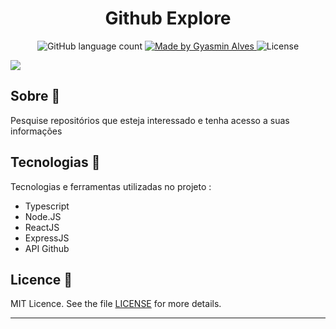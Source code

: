 

<h1 align="center">
   Github Explore
</h1>

<p align="center">
  <img alt="GitHub language count" src="https://img.shields.io/github/languages/count/GyAlves/Github-Repository-">

  <a href="https://www.linkedin.com/in/gyasmin-assun%C3%A7%C3%A3o-223417180/">
    <img alt="Made by Gyasmin Alves" src="https://img.shields.io/badge/made%20by-Gyasmin%20Alves-blue">
  </a>

 <img alt="License" src="https://img.shields.io/github/license/GyAlves/Github-Repository?color=blue">

</p>



 <img src="https://ik.imagekit.io/am6iypeh5w/githubRepositoryGif_pFAksWeKG.gif" widht="200px" />




##  Sobre  📖
Pesquise repositórios que esteja interessado e tenha acesso a suas informações

## Tecnologias  📱 

Tecnologias e ferramentas utilizadas no projeto :

- Typescript
- Node.JS
- ReactJS
- ExpressJS
- API Github


##  Licence :memo:

MIT Licence. See the file [LICENSE](LICENSE.md) for more details.

---


